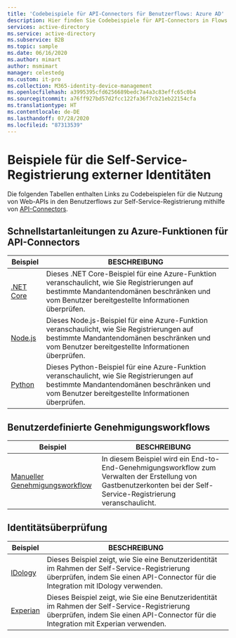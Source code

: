 ```yaml
---
title: 'Codebeispiele für API-Connectors für Benutzerflows: Azure AD'
description: Hier finden Sie Codebeispiele für API-Connectors in Flows zur Self-Service-Registrierung für externe Azure Active Directory-Identitäten.
services: active-directory
ms.service: active-directory
ms.subservice: B2B
ms.topic: sample
ms.date: 06/16/2020
ms.author: mimart
author: msmimart
manager: celestedg
ms.custom: it-pro
ms.collection: M365-identity-device-management
ms.openlocfilehash: a3995395cfd6256689bedc7a4a3c83effc65c0b4
ms.sourcegitcommit: a76ff927bd57d2fcc122fa36f7cb21eb22154cfa
ms.translationtype: HT
ms.contentlocale: de-DE
ms.lasthandoff: 07/28/2020
ms.locfileid: "87313539"
---
```

# <a name="samples-for-external-identities-self-service-sign-up"></a>Beispiele für die Self-Service-Registrierung externer Identitäten

Die folgenden Tabellen enthalten Links zu Codebeispielen für die Nutzung von Web-APIs in den Benutzerflows zur Self-Service-Registrierung mithilfe von [API-Connectors](api-connectors-overview.md).

## <a name="api-connector-azure-function-quickstarts"></a>Schnellstartanleitungen zu Azure-Funktionen für API-Connectors

| Beispiel                                                                                                                          | BESCHREIBUNG                                                                                                                                               |
| ------------------------------------------------------------------------------------------------------------------------------- | --------------------------------------------------------------------------------------------------------------------------------------------------------- |
| [.NET Core](https://github.com/Azure-Samples/active-directory-dotnet-external-identities-api-connector-azure-function-validate) | Dieses .NET Core-Beispiel für eine Azure-Funktion veranschaulicht, wie Sie Registrierungen auf bestimmte Mandantendomänen beschränken und vom Benutzer bereitgestellte Informationen überprüfen. |
| [Node.js](https://github.com/Azure-Samples/active-directory-nodejs-external-identities-api-connector-azure-function-validate)   | Dieses Node.js-Beispiel für eine Azure-Funktion veranschaulicht, wie Sie Registrierungen auf bestimmte Mandantendomänen beschränken und vom Benutzer bereitgestellte Informationen überprüfen.  |
| [Python](https://github.com/Azure-Samples/active-directory-python-external-identities-api-connector-azure-function-validate)    | Dieses Python-Beispiel für eine Azure-Funktion veranschaulicht, wie Sie Registrierungen auf bestimmte Mandantendomänen beschränken und vom Benutzer bereitgestellte Informationen überprüfen.    |

<!-- \| [Java](../../azure-docs-pr/articles/active-directory/b2b/invite-internal-users.md#use-the-invitation-api-to-send-a-b2b-invitation) |  The sample below illustrates how to call the invitation API to invite an internal user as a B2B user. | -->

## <a name="custom-approval-workflows"></a>Benutzerdefinierte Genehmigungsworkflows

| Beispiel | BESCHREIBUNG |
|--------| ----------- |
| [Manueller Genehmigungsworkflow](https://github.com/Azure-Samples/active-directory-dotnet-external-identities-api-connectors-approvals) | In diesem Beispiel wird ein End-to-End-Genehmigungsworkflow zum Verwalten der Erstellung von Gastbenutzerkonten bei der Self-Service-Registrierung veranschaulicht. |

## <a name="identity-verification"></a>Identitätsüberprüfung

| Beispiel                                                                                                            | BESCHREIBUNG                                                                                                                          |
| ----------------------------------------------------------------------------------------------------------------- | ------------------------------------------------------------------------------------------------------------------------------------ |
| [IDology](https://github.com/Azure-Samples/active-directory-dotnet-external-identities-idology-identity-verification) | Dieses Beispiel zeigt, wie Sie eine Benutzeridentität im Rahmen der Self-Service-Registrierung überprüfen, indem Sie einen API-Connector für die Integration mit IDology verwenden. |
| [Experian](https://github.com/Azure-Samples/active-directory-dotnet-external-identities-experian-identity-verification) | Dieses Beispiel zeigt, wie Sie eine Benutzeridentität im Rahmen der Self-Service-Registrierung überprüfen, indem Sie einen API-Connector für die Integration mit Experian verwenden. |
